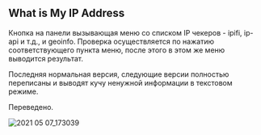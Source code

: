 ## What is My IP  Address

Кнопка на панели вызывающая меню со списком IP чекеров - ipifi, ip-api и т.д., и geoinfo. Проверка осуществляется по нажатию соответствующего пункта меню, после этого в этом же меню выводится результат.

Последняя нормальная версия, следующие версии полностью переписаны и выводят кучу ненужной информации в текстовом режиме.

Переведено.

![2021 05 07_173039](https://user-images.githubusercontent.com/13194155/117465112-04f4c680-af5a-11eb-8c5b-faee6bea1b34.png)
